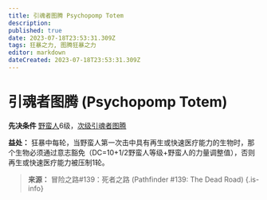 ```yaml
---
title: 引魂者图腾 Psychopomp Totem
description: 
published: true
date: 2023-07-18T23:53:31.309Z
tags: 狂暴之力, 图腾狂暴之力
editor: markdown
dateCreated: 2023-07-18T23:53:31.309Z
---
```


# 引魂者图腾 (Psychopomp Totem)

**先决条件** [野蛮人](/野蛮人)6级，[次级引魂者图腾](/狂暴之力/次级引魂者图腾)

**益处：** 狂暴中每轮，当野蛮人第一次击中具有再生或快速医疗能力的生物时，那个生物必须通过意志豁免（DC=10+1/2野蛮人等级+野蛮人的力量调整值），否则再生或快速医疗能力被压制1轮。

> **来源：** 冒险之路#139：死者之路 (Pathfinder #139: The Dead Road)
{.is-info}
